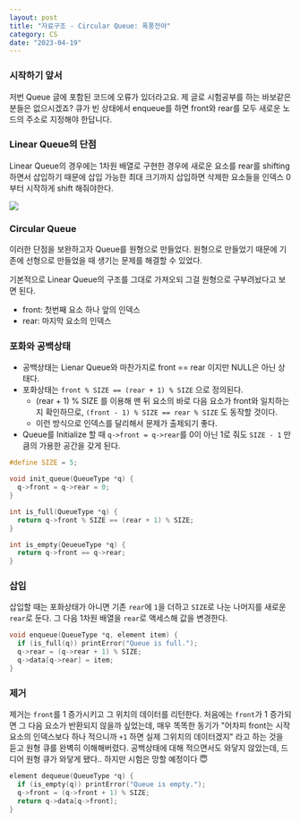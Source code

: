 ```yaml
---
layout: post
title: "자료구조 - Circular Queue: 폭풍전야"
category: CS
date: "2023-04-19"
---
```


### 시작하기 앞서
저번 Queue 글에 포함된 코드에 오류가 있더라고요. 제 글로 시험공부를 하는 바보같은 분들은 없으시겠죠? 큐가 빈 상태에서 enqueue를 하면 front와 rear를 모두 새로운 노드의 주소로 지정해야 한답니다.

### Linear Queue의 단점
Linear Queue의 경우에는 1차원 배열로 구현한 경우에 새로운 요소를 rear를 shifting 하면서 삽입하기 때문에 삽입 가능한 최대 크기까지 삽입하면 삭제한 요소들을 인덱스 0부터 시작하게 shift 해줘야한다.

<img src="@image/2023-04-19/lin_queue.gif">

### Circular Queue
이러한 단점을 보완하고자 Queue를 원형으로 만들었다. 원형으로 만들었기 때문에 기존에 선형으로 만들었을 때 생기는 문제를 해결할 수 있었다.

기본적으로 Linear Queue의 구조를 그대로 가져오되 그걸 원형으로 구부려놨다고 보면 된다.
- front: 첫번째 요소 하나 앞의 인덱스
- rear: 마지막 요소의 인덱스

### 포화와 공백상태
- 공백상태는 Lienar Queue와 마찬가지로 front == rear 이지만 NULL은 아닌 상태다.
- 포화상태는 `front % SIZE == (rear + 1) % SIZE` 으로 정의된다. 
  - (rear + 1) % SIZE 를 이용해 맨 뒤 요소의 바로 다음 요소가 front와 일치하는지 확인하므로, `(front - 1) % SIZE == rear % SIZE` 도 동작할 것이다. 
  - 이런 방식으로 인덱스를 달리해서 문제가 출제되기 좋다.
- Queue를 Initialize 할 때 `q->front = q->rear`를 0이 아닌 1로 줘도 `SIZE - 1` 만큼의 가용한 공간을 갖게 된다.
```C
#define SIZE = 5;

void init_queue(QueueType *q) {
  q->front = q->rear = 0;
}

int is_full(QueueType *q) {
  return q->front % SIZE == (rear + 1) % SIZE;
}

int is_empty(QeueueType *q) {
  return q->front == q->rear;
}
```

### 삽입
삽입할 때는 포화상태가 아니면 기존 `rear`에 `1`을 더하고 `SIZE`로 나눈 나머지를 새로운 `rear`로 둔다. 그 다음 1차원 배열을 `rear`로 액세스해 값을 변경한다. 
```C
void enqueue(QueueType *q, element item) {
  if (is_full(q)) printError("Queue is full.");
  q->rear = (q->rear + 1) % SIZE;
  q->data[q->rear] = item;
}
```

### 제거
제거는 `front`를 1 증가시키고 그 위치의 데이터를 리턴한다. 처음에는 `front`가 1 증가되면 그 다음 요소가 반환되지 않을까 싶었는데, 매우 똑똑한 동기가 "어차피 front는 시작 요소의 인덱스보다 하나 적으니까 `+1` 하면 실제 그위치의 데이터겠지" 라고 하는 것을 듣고 원형 큐를 완벽히 이해해버렸다. 공백상태에 대해 적으면서도 와닿지 않았는데, 드디어 원형 큐가 와닿게 됐다.. 하지만 시험은 망할 예정이다 😇
```C
element dequeue(QueueType *q) {
  if (is_empty(q)) printError("Queue is empty.");
  q->front = (q->front + 1) % SIZE;
  return q->data[q->front];
}
```